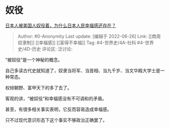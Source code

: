 # 奴役
[日本人被美国人奴役着，为什么日本人民幸福感还存在？](https://www.zhihu.com/question/524398542/answer/2545213999)

> Author: #0-Anonymity
> Last update: [编辑于 2022-06-26]
> Link: [[商周奴隶制]] [[幸福感]] [[富得不幸福]]
> Tag: #4-世界史/4A-社科 #4-世界史/4D-历史
> 评论区:
> 泛讨论:

“被奴役”是一个神秘的概念。

自己多读古代史就知道了，奴隶当将军、当首相、当九千岁、当文华殿大学士是一种常态。

权倾朝野、富甲天下的多了去了。

客观的讲，“被奴役”和幸福感没有不可调和的矛盾。

甚至，有很多相关事实表明，它反而容易造成幸福感。

只不过现代意识形态下这个事实不够政治正确罢了。
